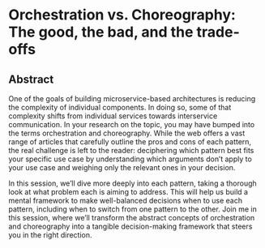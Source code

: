 # Orchestration vs. Choreography: The good, the bad, and the trade-offs

## Abstract

One of the goals of building microservice-based architectures is reducing the complexity of individual components. In doing so, some of that complexity shifts from individual services towards interservice communication. In your research on the topic, you may have bumped into the terms orchestration and choreography. While the web offers a vast range of articles that carefully outline the pros and cons of each pattern, the real challenge is left to the reader: deciphering which pattern best fits your specific use case by understanding which arguments don’t apply to your use case and weighing only the relevant ones in your decision.

In this session, we’ll dive more deeply into each pattern, taking a thorough look at what problem each is aiming to address. This will help us build a mental framework to make well-balanced decisions when to use each pattern, including when to switch from one pattern to the other. Join me in this session, where we’ll transform the abstract concepts of orchestration and choreography into a tangible decision-making framework that steers you in the right direction.
